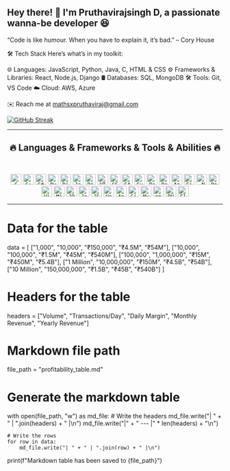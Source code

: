 ## Hey there! 🤗 I'm Pruthavirajsingh D, a passionate wanna-be developer 😆

“Code is like humour. When you have to explain it, it’s bad.” – Cory House

🛠️ Tech Stack
Here’s what’s in my toolkit:

🌐 Languages: JavaScript, Python, Java, C, HTML & CSS
⚙️ Frameworks & Libraries: React, Node.js, Django
🛢️ Databases: SQL, MongoDB
🛠️ Tools: Git, VS Code
☁️ Cloud: AWS, Azure

✉️ Reach me at mathsxpruthaviraj@gmail.com 

[![GitHub Streak](https://streak-stats.demolab.com?user=Pruthavirajsingh&locale=hi&hide_total_contributions=true&hide_longest_streak=true)](https://git.io/streak-stats)

<hr>
<h2 align="center">🔥 Languages & Frameworks & Tools & Abilities 🔥</h2>
<br>
<p align="center">
  <code><img title="C" height="25" src="images/c.svg"></code>
  <code><img title="C++" height="25" src="images/cpp.svg"></code>
  <code><img title="C#" height="25" src="images/cSharp.svg"></code>
  <code><img title="Python" height="25" src="images/python-original.svg"></code>
  <code><img title="Django" height="25" src="images/django.png"></code>
  <code><img title="Javascript" height="25" src="images/javascript.svg"></code>
  <code><img title="Problem Solving" height="25" src="images/problemSolving.png"></code>
  <code><img title="HTML5" height="25" src="images/html5.svg"></code>
  <code><img title="CSS" height="25" src="images/css.svg"></code>
  <code><img title="SASS" height="25" src="images/sass.svg"></code>
  <code><img title="Gulp" height="25" src="images/gulp.svg"></code>
  <code><img title="React" height="25" src="images/react-original.svg"></code>
  <code><img title="Redux" height="25" src="images/redux.svg"></code>
  <code><img title="AngularJS" height="25" src="images/angularjs.png"></code>
  <code><img title="Git" height="25" src="images/git-original.svg"></code>
  <code><img title=".NetCore" height="25" src="images/dotnetcore.svg"></code>
  <code><img title="PostgreSQL" height="25" src="images/postgresql.svg"></code>
  <code><img title="Visual Studio Code" height="25" src="images/vscode.png"></code>
  <code><img title="Microsoft Visual Studio" height="25" src="images/visualstudio.png"></code>
  <code><img title="JQuery" height="25" src="images/jquery-original.svg"></code>
  <code><img title="Java" height="25" src="images/java-original.svg"></code>
  <code><img title="JSON" height="25" src="images/json.svg"></code>
  <code><img title="Unity" height="25" src="images/unity3d.svg"></code>
  <code><img title="Android" height="25" src="images/android.svg"></code>
  <code><img title="GitHub" height="25" src="images/github.svg"></code>
  <code><img title="MySQL" height="25" src="images/mysql.svg"></code>
  <code><img title="npm" height="25" src="images/npm.svg"></code>
  <code><img title="PHP" height="25" src="images/php.svg"></code>
  <code><img title="Flask" height="25" src="images/flask.png"></code>
</p>
<hr>

# Data for the table
data = [
    ["1,000", "10,000", "₹150,000", "₹4.5M", "₹54M"],
    ["10,000", "100,000", "₹1.5M", "₹45M", "₹540M"],
    ["100,000", "1,000,000", "₹15M", "₹450M", "₹5.4B"],
    ["1 Million", "10,000,000", "₹150M", "₹4.5B", "₹54B"],
    ["10 Million", "150,000,000", "₹1.5B", "₹45B", "₹540B"]
]

# Headers for the table
headers = ["Volume", "Transactions/Day", "Daily Margin", "Monthly Revenue", "Yearly Revenue"]

# Markdown file path
file_path = "profitability_table.md"

# Generate the markdown table
with open(file_path, "w") as md_file:
    # Write the headers
    md_file.write("| " + " | ".join(headers) + " |\n")
    md_file.write("|" + " --- |" * len(headers) + "\n")

    # Write the rows
    for row in data:
        md_file.write("| " + " | ".join(row) + " |\n")

print(f"Markdown table has been saved to {file_path}")


